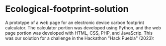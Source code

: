 # Ecological-footprint-solution
A prototype of a web page for an electronic device carbon footprint calculator. 
The calculator portion was developed using Python, and the web page portion was developed with HTML, CSS, PHP, and JavaScrip.
This was our solution for a challenge in the Hackathon "Hack Puebla" (2023):
